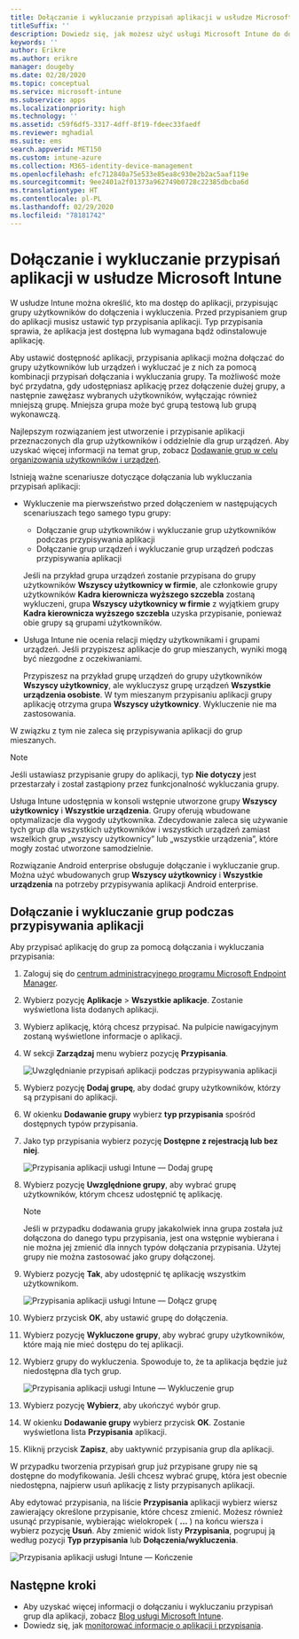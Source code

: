 ```yaml
---
title: Dołączanie i wykluczanie przypisań aplikacji w usłudze Microsoft Intune
titleSuffix: ''
description: Dowiedz się, jak możesz użyć usługi Microsoft Intune do dołączania i wykluczania przypisań aplikacji.
keywords: ''
author: Erikre
ms.author: erikre
manager: dougeby
ms.date: 02/28/2020
ms.topic: conceptual
ms.service: microsoft-intune
ms.subservice: apps
ms.localizationpriority: high
ms.technology: ''
ms.assetid: c59f6df5-3317-4dff-8f19-fdeec33faedf
ms.reviewer: mghadial
ms.suite: ems
search.appverid: MET150
ms.custom: intune-azure
ms.collection: M365-identity-device-management
ms.openlocfilehash: efc712840a75e533e85ea8c930e2b2ac5aaf119e
ms.sourcegitcommit: 9ee2401a2f01373a962749b0728c22385dbcba6d
ms.translationtype: HT
ms.contentlocale: pl-PL
ms.lasthandoff: 02/29/2020
ms.locfileid: "78181742"
---
```

# <a name="include-and-exclude-app-assignments-in-microsoft-intune"></a>Dołączanie i wykluczanie przypisań aplikacji w usłudze Microsoft Intune

W usłudze Intune można określić, kto ma dostęp do aplikacji, przypisując grupy użytkowników do dołączenia i wykluczenia. Przed przypisaniem grup do aplikacji musisz ustawić typ przypisania aplikacji. Typ przypisania sprawia, że aplikacja jest dostępna lub wymagana bądź odinstalowuje aplikację. 

Aby ustawić dostępność aplikacji, przypisania aplikacji można dołączać do grupy użytkowników lub urządzeń i wykluczać je z nich za pomocą kombinacji przypisań dołączania i wykluczania grupy. Ta możliwość może być przydatna, gdy udostępniasz aplikację przez dołączenie dużej grupy, a następnie zawężasz wybranych użytkowników, wyłączając również mniejszą grupę. Mniejsza grupa może być grupą testową lub grupą wykonawczą. 

Najlepszym rozwiązaniem jest utworzenie i przypisanie aplikacji przeznaczonych dla grup użytkowników i oddzielnie dla grup urządzeń. Aby uzyskać więcej informacji na temat grup, zobacz [Dodawanie grup w celu organizowania użytkowników i urządzeń](~/fundamentals/groups-add.md).  

Istnieją ważne scenariusze dotyczące dołączania lub wykluczania przypisań aplikacji:

- Wykluczenie ma pierwszeństwo przed dołączeniem w następujących scenariuszach tego samego typu grupy:
    - Dołączanie grup użytkowników i wykluczanie grup użytkowników podczas przypisywania aplikacji
    - Dołączanie grup urządzeń i wykluczanie grup urządzeń podczas przypisywania aplikacji

    Jeśli na przykład grupa urządzeń zostanie przypisana do grupy użytkowników **Wszyscy użytkownicy w firmie**, ale członkowie grupy użytkowników **Kadra kierownicza wyższego szczebla** zostaną wykluczeni, grupa **Wszyscy użytkownicy w firmie** z wyjątkiem grupy **Kadra kierownicza wyższego szczebla** uzyska przypisanie, ponieważ obie grupy są grupami użytkowników.
- Usługa Intune nie ocenia relacji między użytkownikami i grupami urządzeń. Jeśli przypiszesz aplikacje do grup mieszanych, wyniki mogą być niezgodne z oczekiwaniami.

    Przypiszesz na przykład grupę urządzeń do grupy użytkowników **Wszyscy użytkownicy**, ale wykluczysz grupę urządzeń **Wszystkie urządzenia osobiste**. W tym mieszanym przypisaniu aplikacji grupy aplikację otrzyma grupa **Wszyscy użytkownicy**. Wykluczenie nie ma zastosowania.

W związku z tym nie zaleca się przypisywania aplikacji do grup mieszanych.

> [!NOTE]
> Jeśli ustawiasz przypisanie grupy do aplikacji, typ **Nie dotyczy** jest przestarzały i został zastąpiony przez funkcjonalność wykluczania grupy. 
>
> Usługa Intune udostępnia w konsoli wstępnie utworzone grupy **Wszyscy użytkownicy** i **Wszystkie urządzenia**. Grupy oferują wbudowane optymalizacje dla wygody użytkownika. Zdecydowanie zaleca się używanie tych grup dla wszystkich użytkowników i wszystkich urządzeń zamiast wszelkich grup „wszyscy użytkownicy” lub „wszystkie urządzenia”, które mogły zostać utworzone samodzielnie.  
>
> Rozwiązanie Android enterprise obsługuje dołączanie i wykluczanie grup. Można użyć wbudowanych grup **Wszyscy użytkownicy** i **Wszystkie urządzenia** na potrzeby przypisywania aplikacji Android enterprise. 

## <a name="include-and-exclude-groups-when-assigning-apps"></a>Dołączanie i wykluczanie grup podczas przypisywania aplikacji 
Aby przypisać aplikację do grup za pomocą dołączania i wykluczania przypisania:
1. Zaloguj się do [centrum administracyjnego programu Microsoft Endpoint Manager](https://go.microsoft.com/fwlink/?linkid=2109431).
2. Wybierz pozycję **Aplikacje** > **Wszystkie aplikacje**. Zostanie wyświetlona lista dodanych aplikacji.
3. Wybierz aplikację, którą chcesz przypisać. Na pulpicie nawigacyjnym zostaną wyświetlone informacje o aplikacji. 
4. W sekcji **Zarządzaj** menu wybierz pozycję **Przypisania**. 

    ![Uwzględnianie przypisań aplikacji podczas przypisywania aplikacji](./media/apps-inc-exl-assignments/apps-inc-exl-01.png)

5. Wybierz pozycję **Dodaj grupę**, aby dodać grupy użytkowników, którzy są przypisani do aplikacji. 
6. W okienku **Dodawanie grupy** wybierz **typ przypisania** spośród dostępnych typów przypisania.
7. Jako typ przypisania wybierz pozycję **Dostępne z rejestracją lub bez niej**.

    ![Przypisania aplikacji usługi Intune — Dodaj grupę](./media/apps-inc-exl-assignments/apps-inc-exl-02.png)
8. Wybierz pozycję **Uwzględnione grupy**, aby wybrać grupę użytkowników, którym chcesz udostępnić tę aplikację.

    > [!NOTE]
    > Jeśli w przypadku dodawania grupy jakakolwiek inna grupa została już dołączona do danego typu przypisania, jest ona wstępnie wybierana i nie można jej zmienić dla innych typów dołączania przypisania. Użytej grupy nie można zastosować jako grupy dołączonej.

9. Wybierz pozycję **Tak**, aby udostępnić tę aplikację wszystkim użytkownikom.

    ![Przypisania aplikacji usługi Intune — Dołącz grupę](./media/apps-inc-exl-assignments/apps-inc-exl-03.png)
10. Wybierz przycisk **OK**, aby ustawić grupę do dołączenia.
11. Wybierz pozycję **Wykluczone grupy**, aby wybrać grupy użytkowników, które mają nie mieć dostępu do tej aplikacji. 
12. Wybierz grupy do wykluczenia. Spowoduje to, że ta aplikacja będzie już niedostępna dla tych grup.

    ![Przypisania aplikacji usługi Intune — Wykluczenie grup](./media/apps-inc-exl-assignments/apps-inc-exl-04.png)
13. Wybierz pozycję **Wybierz**, aby ukończyć wybór grup.
14. W okienku **Dodawanie grupy** wybierz przycisk **OK**. Zostanie wyświetlona lista **Przypisania** aplikacji.
15. Kliknij przycisk **Zapisz**, aby uaktywnić przypisania grup dla aplikacji.

W przypadku tworzenia przypisań grup już przypisane grupy nie są dostępne do modyfikowania. Jeśli chcesz wybrać grupę, która jest obecnie niedostępna, najpierw usuń aplikację z listy przypisanych aplikacji. 

Aby edytować przypisania, na liście **Przypisania** aplikacji wybierz wiersz zawierający określone przypisanie, które chcesz zmienić. Możesz również usunąć przypisanie, wybierając wielokropek ( **…** ) na końcu wiersza i wybierz pozycję **Usuń**. Aby zmienić widok listy **Przypisania**, pogrupuj ją według pozycji **Typ przypisania** lub **Dołączenia/wykluczenia**.

![Przypisania aplikacji usługi Intune — Kończenie](./media/apps-inc-exl-assignments/apps-inc-exl-05.png)

## <a name="next-steps"></a>Następne kroki

- Aby uzyskać więcej informacji o dołączaniu i wykluczaniu przypisań grup dla aplikacji, zobacz [Blog usługi Microsoft Intune](https://aka.ms/new_app_assignment_process).
- Dowiedz się, jak [monitorować informacje o aplikacji i przypisania](apps-monitor.md).
